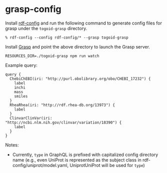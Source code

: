# grasp-config

Install [rdf-config](https://github.com/dbcls/rdf-config) and run the following command to generate config files for grasp under the `togoid-grasp` directory.

```
% rdf-config --config rdf-config/* --grasp togoid-grasp
```

Install [Grasp](https://github.com/dbcls/grasp) and point the above directory to launch the Grasp server.

```
RESOURCES_DIR=./togoid-grasp npm run watch
```

Example query:

```
query {
  ChebiChEBI(iri: "http://purl.obolibrary.org/obo/CHEBI_17232") {
    label
    inchi
    mass
    smiles
  }
  RheaRhea(iri: "http://rdf.rhea-db.org/13973") {
    label
  }
  ClinvarClinVar(iri: "http://ncbi.nlm.nih.gov/clinvar/variation/18390") {
    label
  }
}
```

Notes:
* Currently, `type` in GraphQL is prefixed with capitalized config directory name (e.g., even UniProt is represented as the subject class in rdf-config/uniprot/model.yaml, UniprotUniProt will be used for `type`)
